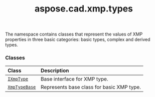 ﻿---
title: aspose.cad.xmp.types
second_title: Aspose.CAD for Python via .NET API References
description: 
type: docs
weight: 10
url: /aspose.cad.xmp.types/
is_root: false
---

The namespace contains classes that represent the values of XMP properties in three basic categories: basic types,
complex and derived types.

### Classes
| Class | Description |
| :- | :- |
| [`IXmpType`](/cad/python-net/aspose.cad.xmp.types/ixmptype) | Base interface for XMP type. |
| [`XmpTypeBase`](/cad/python-net/aspose.cad.xmp.types/xmptypebase) | Represents base class for basic XMP type. |


